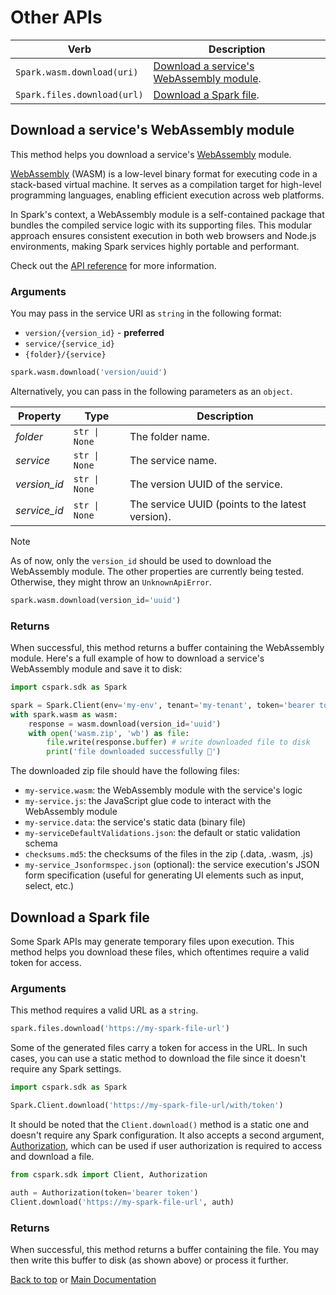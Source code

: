 <!-- markdownlint-disable-file MD024 -->

# Other APIs

| Verb                        | Description                                                                         |
| --------------------------- | ----------------------------------------------------------------------------------- |
| `Spark.wasm.download(uri)`  | [Download a service's WebAssembly module](#download-a-services-webassembly-module). |
| `Spark.files.download(url)` | [Download a Spark file](#download-a-spark-file).                                    |

## Download a service's WebAssembly module

This method helps you download a service's [WebAssembly](https://webassembly.org/)
module.

[WebAssembly](https://webassembly.org/) (WASM) is a low-level binary format for
executing code in a stack-based virtual machine. It serves as a compilation target
for high-level programming languages, enabling efficient execution across web platforms.

In Spark's context, a WebAssembly module is a self-contained package that bundles
the compiled service logic with its supporting files. This modular approach ensures
consistent execution in both web browsers and Node.js environments, making Spark
services highly portable and performant.

Check out the [API reference](https://docs.coherent.global/spark-apis/webassembly-module-api)
for more information.

### Arguments

You may pass in the service URI as `string` in the following format:

- `version/{version_id}` - **preferred**
- `service/{service_id}`
- `{folder}/{service}`

```python
spark.wasm.download('version/uuid')
```

Alternatively, you can pass in the following parameters as an `object`.

| Property      | Type          | Description                      |
| ------------- | ------------- | -------------------------------- |
| _folder_      | `str \| None` | The folder name.                 |
| _service_     | `str \| None` | The service name.                |
| _version\_id_ | `str \| None` | The version UUID of the service. |
| _service\_id_ | `str \| None` | The service UUID (points to the latest version).|

> [!NOTE]
> As of now, only the `version_id` should be used to download the WebAssembly module.
> The other properties are currently being tested. Otherwise, they might throw an `UnknownApiError`.

```python
spark.wasm.download(version_id='uuid')
```

### Returns

When successful, this method returns a buffer containing the WebAssembly module.
Here's a full example of how to download a service's WebAssembly module and save
it to disk:

```python
import cspark.sdk as Spark

spark = Spark.Client(env='my-env', tenant='my-tenant', token='bearer token')
with spark.wasm as wasm:
    response = wasm.download(version_id='uuid')
    with open('wasm.zip', 'wb') as file:
        file.write(response.buffer) # write downloaded file to disk
        print('file downloaded successfully 🎉')
```

The downloaded zip file should have the following files:

- `my-service.wasm`: the WebAssembly module with the service's logic
- `my-service.js`: the JavaScript glue code to interact with the WebAssembly module
- `my-service.data`: the service's static data (binary file)
- `my-serviceDefaultValidations.json`: the default or static validation schema
- `checksums.md5`: the checksums of the files in the zip (.data, .wasm, .js)
- `my-service_Jsonformspec.json` (optional): the service execution's JSON form specification
  (useful for generating UI elements such as input, select, etc.)

## Download a Spark file

Some Spark APIs may generate temporary files upon execution. This method helps you
download these files, which oftentimes require a valid token for access.

### Arguments

This method requires a valid URL as a `string`.

```python
spark.files.download('https://my-spark-file-url')
```

Some of the generated files carry a token for access in the URL. In such cases, you
can use a static method to download the file since it doesn't require any Spark settings.

```python
import cspark.sdk as Spark

Spark.Client.download('https://my-spark-file-url/with/token')
```

It should be noted that the `Client.download()` method is a static one and doesn't require
any Spark configuration. It also accepts a second argument, [Authorization](../src/cspark/sdk/_auth.py),
which can be used if user authorization is required to access and download a file.

```py
from cspark.sdk import Client, Authorization

auth = Authorization(token='bearer token')
Client.download('https://my-spark-file-url', auth)
```

### Returns

When successful, this method returns a buffer containing the file. You may then write
this buffer to disk (as shown above) or process it further.

[Back to top](#other-apis) or [Main Documentation](./readme.md)
